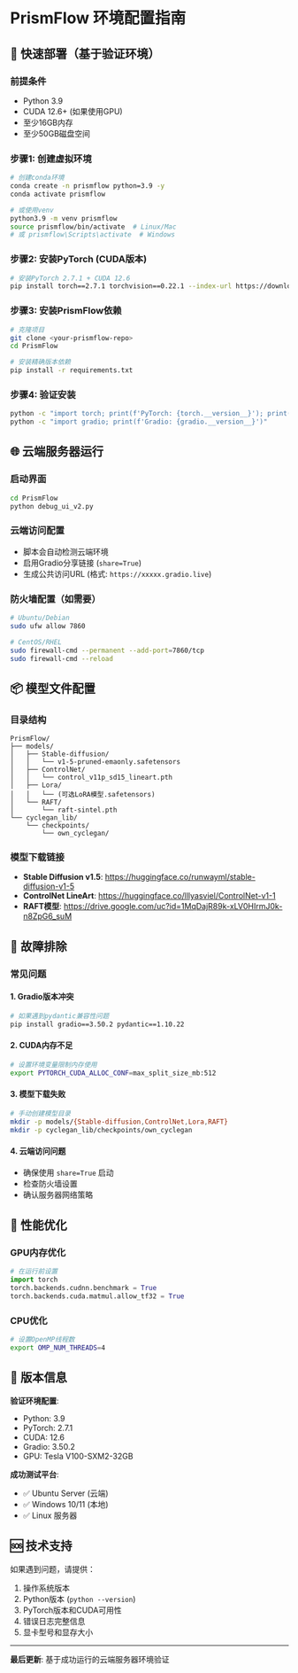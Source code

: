 # PrismFlow 环境配置指南

## 🚀 快速部署（基于验证环境）

### 前提条件
- Python 3.9
- CUDA 12.6+ (如果使用GPU)
- 至少16GB内存
- 至少50GB磁盘空间

### 步骤1: 创建虚拟环境
```bash
# 创建conda环境
conda create -n prismflow python=3.9 -y
conda activate prismflow

# 或使用venv
python3.9 -m venv prismflow
source prismflow/bin/activate  # Linux/Mac
# 或 prismflow\Scripts\activate  # Windows
```

### 步骤2: 安装PyTorch (CUDA版本)
```bash
# 安装PyTorch 2.7.1 + CUDA 12.6
pip install torch==2.7.1 torchvision==0.22.1 --index-url https://download.pytorch.org/whl/cu126
```

### 步骤3: 安装PrismFlow依赖
```bash
# 克隆项目
git clone <your-prismflow-repo>
cd PrismFlow

# 安装精确版本依赖
pip install -r requirements.txt
```

### 步骤4: 验证安装
```bash
python -c "import torch; print(f'PyTorch: {torch.__version__}'); print(f'CUDA可用: {torch.cuda.is_available()}')"
python -c "import gradio; print(f'Gradio: {gradio.__version__}')"
```

## 🌐 云端服务器运行

### 启动界面
```bash
cd PrismFlow
python debug_ui_v2.py
```

### 云端访问配置
- 脚本会自动检测云端环境
- 启用Gradio分享链接 (`share=True`)
- 生成公共访问URL (格式: `https://xxxxx.gradio.live`)

### 防火墙配置（如需要）
```bash
# Ubuntu/Debian
sudo ufw allow 7860

# CentOS/RHEL
sudo firewall-cmd --permanent --add-port=7860/tcp
sudo firewall-cmd --reload
```

## 📦 模型文件配置

### 目录结构
```
PrismFlow/
├── models/
│   ├── Stable-diffusion/
│   │   └── v1-5-pruned-emaonly.safetensors
│   ├── ControlNet/
│   │   └── control_v11p_sd15_lineart.pth
│   ├── Lora/
│   │   └── (可选LoRA模型.safetensors)
│   └── RAFT/
│       └── raft-sintel.pth
└── cyclegan_lib/
    └── checkpoints/
        └── own_cyclegan/
```

### 模型下载链接
- **Stable Diffusion v1.5**: https://huggingface.co/runwayml/stable-diffusion-v1-5
- **ControlNet LineArt**: https://huggingface.co/lllyasviel/ControlNet-v1-1
- **RAFT模型**: https://drive.google.com/uc?id=1MqDajR89k-xLV0HIrmJ0k-n8ZpG6_suM

## 🔧 故障排除

### 常见问题

#### 1. Gradio版本冲突
```bash
# 如果遇到pydantic兼容性问题
pip install gradio==3.50.2 pydantic==1.10.22
```

#### 2. CUDA内存不足
```bash
# 设置环境变量限制内存使用
export PYTORCH_CUDA_ALLOC_CONF=max_split_size_mb:512
```

#### 3. 模型下载失败
```bash
# 手动创建模型目录
mkdir -p models/{Stable-diffusion,ControlNet,Lora,RAFT}
mkdir -p cyclegan_lib/checkpoints/own_cyclegan
```

#### 4. 云端访问问题
- 确保使用 `share=True` 启动
- 检查防火墙设置
- 确认服务器网络策略

## 🎯 性能优化

### GPU内存优化
```python
# 在运行前设置
import torch
torch.backends.cudnn.benchmark = True
torch.backends.cuda.matmul.allow_tf32 = True
```

### CPU优化
```bash
# 设置OpenMP线程数
export OMP_NUM_THREADS=4
```

## 📝 版本信息

**验证环境配置**:
- Python: 3.9
- PyTorch: 2.7.1
- CUDA: 12.6
- Gradio: 3.50.2
- GPU: Tesla V100-SXM2-32GB

**成功测试平台**:
- ✅ Ubuntu Server (云端)
- ✅ Windows 10/11 (本地)
- ✅ Linux 服务器

## 🆘 技术支持

如果遇到问题，请提供：
1. 操作系统版本
2. Python版本 (`python --version`)
3. PyTorch版本和CUDA可用性
4. 错误日志完整信息
5. 显卡型号和显存大小

---

**最后更新**: 基于成功运行的云端服务器环境验证 